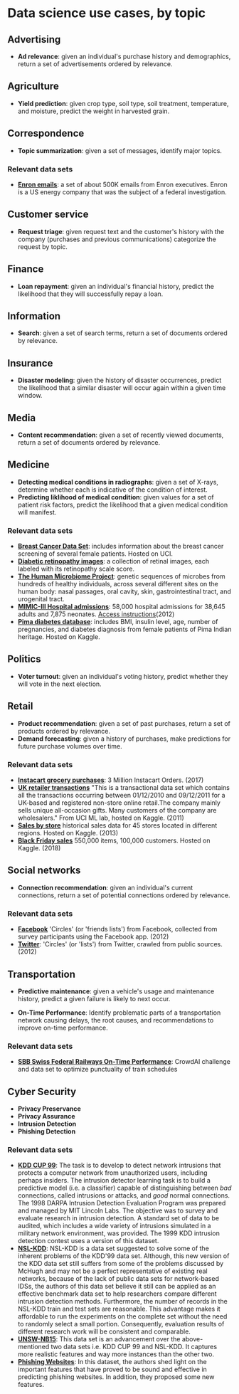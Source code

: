 # Data science use cases, by topic

## Advertising
* **Ad relevance**: given an individual's purchase history and demographics, return a set of advertisements ordered by relevance.

## Agriculture
* **Yield prediction**: given crop type, soil type, soil treatment, temperature, and moisture, predict the weight in harvested grain. 

## Correspondence
* **Topic summarization**: given a set of messages, identify major topics.

### Relevant data sets
* **[Enron emails](https://www.cs.cmu.edu/~./enron/)**: a set of about 500K emails from Enron executives. Enron is a US energy company that was the subject of a federal investigation.

## Customer service
* **Request triage**: given request text and the customer's history with the company (purchases and previous communications) categorize the request by topic. 

## Finance
* **Loan repayment**: given an individual's financial history, predict the likelihood that they will successfully repay a loan.

## Information
* **Search**: given a set of search terms, return a set of documents ordered by relevance. 

## Insurance
* **Disaster modeling**: given the history of disaster occurrences, predict the likelihood that a similar disaster will occur again within a given time window.

## Media
* **Content recommendation**: given a set of recently viewed documents, return a set of documents ordered by relevance.

## Medicine
* **Detecting medical conditions in radiographs**: given a set of X-rays, determine whether each is indicative of the condition of interest.
* **Predicting liklihood of medical condition**: given values for a set of patient risk factors, predict the likelihood that a given medical condition will manifest.

### Relevant data sets
* **[Breast Cancer Data Set](http://archive.ics.uci.edu/ml/datasets/Breast+Cancer)**: includes information about the breast cancer screening of several female patients. Hosted on UCI. 
* **[Diabetic retinopathy images](https://www.kaggle.com/c/diabetic-retinopathy-detection/data)**: a collection of retinal images, each labeled with its retinopathy scale score.
* **[The Human Microbiome Project](https://www.hmpdacc.org/)**: genetic sequences of microbes from hundreds of healthy individuals, across several different sites on the human body: nasal passages, oral cavity, skin, gastrointestinal tract, and urogenital tract.
* **[MIMIC-III Hospital admissions](https://mimic.physionet.org/)**: 58,000 hospital admissions for 38,645 adults and 7,875 neonates. [Access instructions](https://towardsdatascience.com/getting-access-to-mimic-iii-hospital-database-for-data-science-projects-791813feb735)(2012) 
* **[Pima diabetes database](https://www.kaggle.com/uciml/pima-indians-diabetes-database)**: includes BMI, insulin level, age, number of pregnancies, and diabetes diagnosis from female patients of Pima Indian heritage. Hosted on Kaggle.

## Politics
* **Voter turnout**: given an individual's voting history, predict whether they will vote in the next election.

## Retail
* **Product recommendation**: given a set of past purchases, return a set of products ordered by relevance.
* **Demand forecasting**: given a history of purchases, make predictions for future purchase volumes over time.

### Relevant data sets
* **[Instacart grocery purchases](https://www.instacart.com/datasets/grocery-shopping-2017)**: 3 Million Instacart Orders. (2017)
* **[UK retailer transactions](https://www.kaggle.com/carrie1/ecommerce-data)** "This is a transactional data set which contains all the transactions occurring between 01/12/2010 and 09/12/2011 for a UK-based and registered non-store online retail.The company mainly sells unique all-occasion gifts. Many customers of the company are wholesalers." From UCI ML lab, hosted on Kaggle. (2011)
* **[Sales by store](https://www.kaggle.com/manjeetsingh/retaildataset)** historical sales data for 45 stores located in different regions. Hosted on Kaggle. (2013)
* **[Black Friday sales](https://www.kaggle.com/mehdidag/black-friday)** 550,000 items, 100,000 customers. Hosted on Kaggle. (2018)

## Social networks
* **Connection recommendation**: given an individual's current connections, return a set of potential connections ordered by relevance.
### Relevant data sets
* **[Facebook](https://snap.stanford.edu/data/ego-Facebook.html)** 'Circles' (or 'friends lists') from Facebook, collected from survey participants using the Facebook app. (2012)
* **[Twitter](https://snap.stanford.edu/data/ego-Twitter.html)**:  'Circles' (or 'lists') from Twitter, crawled from public sources. (2012)

## Transportation
* **Predictive maintenance**: given a vehicle's usage and maintenance history, predict a given failure is likely to next occur.

* **On-Time Performance**: Identify problematic parts of a transportation network causing delays, the root causes, and recommendations to improve on-time performance. 
### Relevant data sets
* **[SBB Swiss Federal Railways On-Time Performance](https://github.com/crowdAI/train-schedule-optimisation-challenge-starter-kit)**: CrowdAI challenge and data set to optimize punctuality of train schedules

## Cyber Security
* **Privacy Preservance**
* **Privacy Assurance**
* **Intrusion Detection**
* **Phishing Detection**

### Relevant data sets
* **[KDD CUP 99](http://kdd.ics.uci.edu/databases/kddcup99/kddcup99.html)**: The task is to develop to detect network intrusions that protects a computer network from unauthorized users, including perhaps insiders.  The intrusion detector learning task is to build a predictive model (i.e. a classifier) capable of distinguishing between _bad_ connections, called intrusions or attacks, and _good_ normal connections. The 1998 DARPA Intrusion Detection Evaluation Program was prepared and managed by MIT Lincoln Labs. The objective was to survey and evaluate research in intrusion detection.  A standard set of data to be audited, which includes a wide variety of intrusions simulated in a military network environment, was provided.  The 1999 KDD intrusion detection contest uses a version of this dataset.
* **[NSL-KDD](https://www.unb.ca/cic/datasets/nsl.html)**: NSL-KDD is a data set suggested to solve some of the inherent problems of the KDD'99 data set. Although, this new version of the KDD data set still suffers from some of the problems discussed by McHugh and may not be a perfect representative of existing real networks, because of the lack of public data sets for network-based IDSs, the authors of this data set believe it still can be applied as an effective benchmark data set to help researchers compare different intrusion detection methods. Furthermore, the number of records in the NSL-KDD train and test sets are reasonable. This advantage makes it affordable to run the experiments on the complete set without the need to randomly select a small portion. Consequently, evaluation results of different research work will be consistent and comparable.
* **[UNSW-NB15](https://www.unsw.adfa.edu.au/unsw-canberra-cyber/cybersecurity/ADFA-NB15-Datasets/)**: This data set is an advancement over the above-mentioned two data sets i.e. KDD CUP 99 and NSL-KDD. It captures more realistic features and way more instances than the other two. 
* **[Phishing Websites](https://archive.ics.uci.edu/ml/datasets/phishing+websites)**: In this dataset, the authors shed light on the important features that have proved to be sound and effective in predicting phishing websites. In addition, they proposed some new features.
